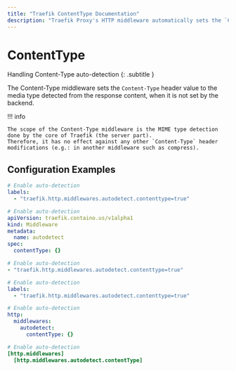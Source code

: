 ```yaml
---
title: "Traefik ContentType Documentation"
description: "Traefik Proxy's HTTP middleware automatically sets the `Content-Type` header value when it is not set by the backend. Read the technical documentation."
---
```


# ContentType

Handling Content-Type auto-detection
{: .subtitle }

The Content-Type middleware sets the `Content-Type` header value to the media type detected from the response content,
when it is not set by the backend.

!!! info

    The scope of the Content-Type middleware is the MIME type detection done by the core of Traefik (the server part).
    Therefore, it has no effect against any other `Content-Type` header modifications (e.g.: in another middleware such as compress).

## Configuration Examples

```yaml tab="Docker"
# Enable auto-detection
labels:
  - "traefik.http.middlewares.autodetect.contenttype=true"
```

```yaml tab="Kubernetes"
# Enable auto-detection
apiVersion: traefik.containo.us/v1alpha1
kind: Middleware
metadata:
  name: autodetect
spec:
  contentType: {}
```

```yaml tab="Consul Catalog"
# Enable auto-detection
- "traefik.http.middlewares.autodetect.contenttype=true"
```

```yaml tab="Rancher"
# Enable auto-detection
labels:
  - "traefik.http.middlewares.autodetect.contenttype=true"
```

```yaml tab="File (YAML)"
# Enable auto-detection
http:
  middlewares:
    autodetect:
      contentType: {}
```

```toml tab="File (TOML)"
# Enable auto-detection
[http.middlewares]
  [http.middlewares.autodetect.contentType]
```